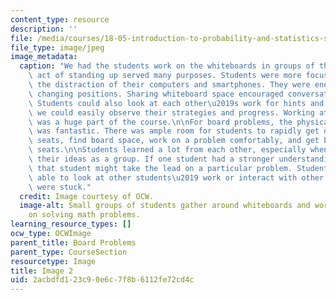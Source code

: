 ```yaml
---
content_type: resource
description: ''
file: /media/courses/18-05-introduction-to-probability-and-statistics-spring-2014/2acbdfd123c90e6c7f8b6112fe72cd4c_gallery4-2.jpg
file_type: image/jpeg
image_metadata:
  caption: "We had the students work on the whiteboards in groups of three. The physical\
    \ act of standing up served many purposes. Students were more focused without\
    \ the distraction of their computers and smartphones. They were energized by physically\
    \ changing positions. Sharing whiteboard space encouraged conversation and collaboration.\
    \ Students could also look at each other\u2019s work for hints and ideas, and\
    \ we could easily observe their strategies and progress. Working at the whiteboards\
    \ was a huge part of the course.\n\nFor board problems, the physical classroom\
    \ was fantastic. There was ample room for students to rapidly get out of their\
    \ seats, find board space, work on a problem comfortably, and get back in their\
    \ seats.\n\nStudents learned a lot from each other, especially when they discussed\
    \ their ideas as a group. If one student had a stronger understanding of the material,\
    \ that student might take the lead on a particular problem. Students were also\
    \ able to look at other students\u2019 work or interact with other groups if they\
    \ were stuck."
  credit: Image courtesy of OCW.
  image-alt: Small groups of students gather around whiteboards and work together
    on solving math problems.
learning_resource_types: []
ocw_type: OCWImage
parent_title: Board Problems
parent_type: CourseSection
resourcetype: Image
title: Image 2
uid: 2acbdfd1-23c9-0e6c-7f8b-6112fe72cd4c
---
```

